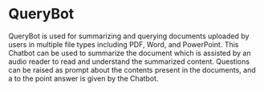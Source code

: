 # QueryBot
QueryBot is used for summarizing and querying documents uploaded by users in multiple file types including PDF, Word, and PowerPoint. This Chatbot can be used to summarize the document which is assisted by an audio reader to read and understand the summarized content. 
Questions can be raised as prompt about the contents present in the documents, and a to the point answer is given by the Chatbot.

